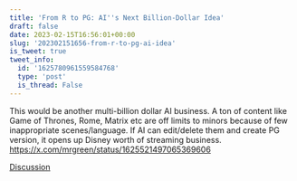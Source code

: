 ```yaml
---
title: 'From R to PG: AI''s Next Billion-Dollar Idea'
draft: false
date: 2023-02-15T16:56:01+00:00
slug: '202302151656-from-r-to-pg-ai-idea'
is_tweet: true
tweet_info:
  id: '1625780961559584768'
  type: 'post'
  is_thread: False
---
```




This would be another multi-billion dollar AI business. A ton of content like Game of Thrones, Rome, Matrix etc are off limits to minors because of few inappropriate scenes/language. If AI can edit/delete them and create PG version, it opens up Disney worth of streaming business. <https://x.com/mrgreen/status/1625521497065369606>

[Discussion](https://x.com/sytelus/status/1625780961559584768)
